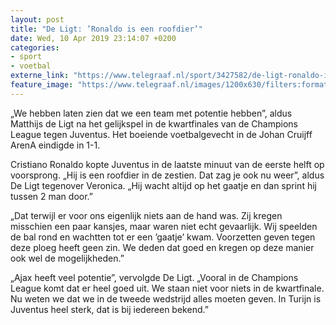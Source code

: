 ```yaml
---
layout: post
title: "De Ligt: ’Ronaldo is een roofdier’"
date: Wed, 10 Apr 2019 23:14:07 +0200
categories: 
- sport 
- voetbal 
externe_link: "https://www.telegraaf.nl/sport/3427582/de-ligt-ronaldo-is-een-roofdier"
feature_image: "https://www.telegraaf.nl/images/1200x630/filters:format(jpeg):quality(80)/cdn-kiosk-api.telegraaf.nl/bca53564-5bd6-11e9-b689-0217670beecd.jpg"
---
```


<p class="intro">„We hebben laten zien dat we een team met potentie hebben”, aldus Matthijs de Ligt na het gelijkspel in de kwartfinales van de Champions League tegen Juventus. Het boeiende voetbalgevecht in de Johan Cruijff ArenA eindigde in 1-1.</p> <p>Cristiano Ronaldo kopte Juventus in de laatste minuut van de eerste helft op voorsprong. „Hij is een roofdier in de zestien. Dat zag je ook nu weer”, aldus De Ligt tegenover Veronica. „Hij wacht altijd op het gaatje en dan sprint hij tussen 2 man door.”</p><p>„Dat terwijl er voor ons eigenlijk niets aan de hand was. Zij kregen misschien een paar kansjes, maar waren niet echt gevaarlijk. Wij speelden de bal rond en wachtten tot er een ’gaatje’ kwam. Voorzetten geven tegen deze ploeg heeft geen zin. We deden dat goed en kregen op deze manier ook wel de mogelijkheden.”</p><p>„Ajax heeft veel potentie”, vervolgde De Ligt. „Vooral in de Champions League komt dat er heel goed uit. We staan niet voor niets in de kwartfinale. Nu weten we dat we in de tweede wedstrijd alles moeten geven. In Turijn is Juventus heel sterk, dat is bij iedereen bekend.”</p>
